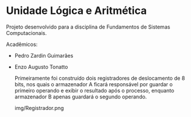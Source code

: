 # Unidade Lógica e Aritmética

Projeto desenvolvido para a disciplina de Fundamentos de Sistemas Computacionais.

Acadêmicos:

- Pedro Zardin Guimarães
- Enzo Augusto Tonatto

  Primeiramente foi construído dois registradores de deslocamento de 8 bits, nos quais o armazenador A ficará responsável por guardar o primeiro operando e exibir o resultado após o processo, enquanto armazenador B apenas guardará o segundo operando.  

  img/Registrador.png
